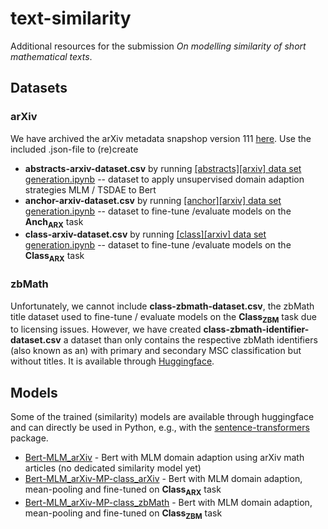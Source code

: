 # text-similarity

Additional resources for the submission *On modelling similarity of short mathematical texts*.

## Datasets

### arXiv
We have archived the arXiv metadata snapshop version 111 [here](https://huggingface.co/datasets/math-similarity/arXiv-metadata-oai-snapshot-111). Use the included .json-file to (re)create

* **abstracts-arxiv-dataset.csv** by running [[abstracts][arxiv] data set generation.ipynb](https://github.com/math-collab/text-similarity/blob/main/%5Babstracts%5D%5Barxiv%5D%20data%20set%20generation.ipynb) -- dataset to apply unsupervised domain adaption strategies MLM / TSDAE to Bert
* **anchor-arxiv-dataset.csv** by running [[anchor][arxiv] data set generation.ipynb](https://github.com/math-collab/text-similarity/blob/main/%5Banchor%5D%5Barxiv%5D%20data%20set%20generation.ipynb) -- dataset to fine-tune /evaluate models on the **Anch<sub>ARX</sub>** task
* **class-arxiv-dataset.csv** by running [[class][arxiv] data set generation.ipynb](https://github.com/math-collab/text-similarity/blob/main/%5Bclass%5D%5Barxiv%5D%20data%20set%20generation.ipynb) -- dataset to fine-tune /evaluate models on the **Class<sub>ARX</sub>** task

### zbMath

Unfortunately, we cannot include **class-zbmath-dataset.csv**, the zbMath title dataset used to fine-tune / evaluate models on the **Class<sub>ZBM</sub>** task due to licensing issues. However, we have created **class-zbmath-identifier-dataset.csv** a dataset than only contains the respective zbMath identifiers (also known as an) with primary and secondary MSC classification but without titles. It is available through [Huggingface](https://huggingface.co/datasets/math-similarity/class-zbmath-identifier).

## Models
Some of the trained (similarity) models are available through huggingface and can directly be used in Python, e.g., with the [sentence-transformers](https://pypi.org/project/sentence-transformers/) package.

* [Bert-MLM_arXiv](https://huggingface.co/math-similarity/Bert-MLM_arXiv) - Bert with MLM domain adaption using arXiv math articles (no dedicated similarity model yet)
* [Bert-MLM_arXiv-MP-class_arXiv](https://huggingface.co/math-similarity/Bert-MLM_arXiv-MP-class_arXiv) - Bert with MLM domain adaption, mean-pooling and fine-tuned on **Class<sub>ARX</sub>** task
* [Bert-MLM_arXiv-MP-class_zbMath](https://huggingface.co/math-similarity/Bert-MLM_arXiv-MP-class_zbMath) - Bert with MLM domain adaption, mean-pooling and fine-tuned on **Class<sub>ZBM</sub>** task
